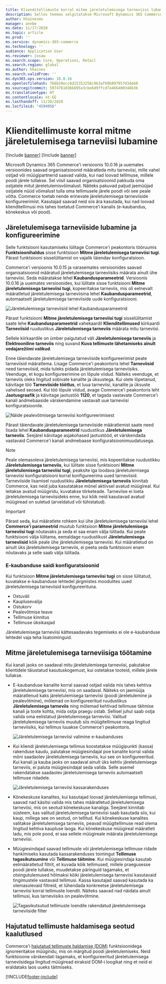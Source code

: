 ```yaml
---
title: Klienditellimuste korral mitme järeletulemisega tarneviisi lubamine
description: Selles teemas selgitatakse Microsoft Dynamics 365 Commerce'i funktsioone, mis võimaldavad teil luua klienditellimusi, mille korral saab kaubale poodi järele tulla.
author: hhainesms
manager: annbe
ms.date: 11/17/2020
ms.topic: article
ms.prod: ''
ms.service: dynamics-365-commerce
ms.technology: ''
audience: Application User
ms.reviewer: josaw
ms.search.scope: Core, Operations, Retail
ms.search.region: global
ms.author: hhaines
ms.search.validFrom: ''
ms.dyn365.ops.version: 10.0.16
ms.openlocfilehash: 768b20ecc8d15353258c9b3af69b897957d3de60
ms.sourcegitcommit: 597476103bb695e3cbe6d9ffcd7a466400346636
ms.translationtype: HT
ms.contentlocale: et-EE
ms.lasthandoff: 11/20/2020
ms.locfileid: "4594956"
---
```

# <a name="enable-multiple-pickup-delivery-modes-for-customer-orders"></a>Klienditellimuste korral mitme järeletulemisega tarneviisi lubamine

[!include [banner](includes/banner.md)]
[!include [banner](includes/preview-banner.md)]

Microsoft Dynamics 365 Commerce'i versioonis 10.0.16 ja uuemates versioonides saavad organisatsioonid määratleda mitu tarneviisi, mille vahel ostjad või müügipartnerid saavad valida, kui nad loovad tellimuse, millele poodi järele tullakse. Sel viisil saavad organisatsioonid pakkuda oma ostjatele mitut järeletulemisvõimalust. Näiteks pakuvad paljud jaemüüjad ostjatele nüüd võimalust tulla oma tellimusele järele poodi või see peale võtta. Commerce toetab nende erinevate järeletulemisega tarneviiside konfigureerimist. Kasutajad saavad neid siis ära kasutada, kui nad loovad klienditellimusi mis tahes toetatud Commerce'i kanalis (e-kaubandus, kõnekeskus või pood).

## <a name="enable-and-configure-pickup-delivery-modes"></a>Järeletulemisega tarneviiside lubamine ja konfigureerimine

Selle funktsiooni kasutamiseks lülitage Commerce'i peakontoris tööruumis **Funktsioonihaldus** sisse funktsioon **Mitme järeletulemisega tarneviisi tugi**. Pärast funktsiooni sisselülitamist on vajalik täiendav konfiguratsioon.

Commerce'i versioonis 10.0.15 ja varasemates versioonides saavad organisatsioonid määratud järeletulemisega tarneviisiks määrata ainult ühe tarneviisi. Seda määratakse lehel **Kaubandusparameetrid**. Versioonis 10.0.16 ja uuemates versioonides, kui lülitate sisse funktsiooni **Mitme järeletulemisega tarneviisi tugi**, kopeeritakse tarneviis, mis oli eelnevalt määratletud järeletulemisega tarneviisina lehel **Kaubandusparameetrid**, automaatselt järeletulemisega tarneviiside uude konfiguratsiooni.

![Järeletulemisega tarneviisid lehel Kaubandusparameetrid](media/multiplepickupparameter.png)

Pärast funktsiooni **Mitme järeletulemisega tarneviisi tugi** sisselülitamist saate lehe **Kaubandusparameetrid** vahekaardil **Klienditellimused** kiirkaardi **Tarneviisid** ruudustikus **Järeletulemisega tarneviis** määrata mitu tarneviisi.

Sellele kiirkaardile on ümber paigutatud väli **Järeletulemisega tarneviis** ja **Elektrooniline tarneviis** ning suvand **Kuva tellimuste lähetamiseks ainult vedajarežiimi valikud**.

Enne täiendavate järeletulemisega tarneviiside konfigureerimist peate tarneviisid määratlema. Lisage Commerce'i peakontoris lehel **Tarneviisid** need tarneviisid, mida tuleks pidada järeletulemisega tarneviisiks. Veenduge, et kogu konfigureerimine on lõpule viidud. Näiteks veenduge, et tarneviis oleks lingitud sobivate kanalite ja üksustega. Kui olete lõpetanud, käivitage töö **Tarneviiside töötlus**, et luua tarneviisi, kanalite ja üksuste vahelised seosed. Kui töö lõpule viidud, avage Commerce'i peakontoris leht **Jaotusgraafik** ja käivitage jaotustöö **1120**, et tagada vastavate Commerce'i kanali andmebaaside värskendamine vastavalt uue tarneviisi konfiguratsioonile.

![Näide pealevõtmisega tarneviisi konfigureerimisest](media/pickupmodes.png)

Pärast täiendavate järeletulemisega tarneviiside määratlemist saate need lisada lehel **Kaubandusparameetrid** ruudustikus **Järeletulemisega tarneviis**. Seejärel käivitage asjakohased jaotustööd, et värskendada vastavaid Commerce'i kanali andmebaase konfiguratsioonimuudatusega.

> [!NOTE]
> Peale olemasoleva järeletulemisega tarneviisi, mis kopeeritakse ruudustikku **Järeletulemisega tarneviis**, kui lülitate sisse funktsiooni **Mitme järeletulemisega tarneviisi tugi**, peaksite iga loodava järeletulemisega tarneviisi konfiguratsiooni korral konfigureerima uued tarneviisid. Tarneviiside lisamisel ruudustikku **Järeletulemisega tarneviis** kinnitab Commerce, kas neid juba kasutatakse mõnel aktiivsel avatud müügireal. Kui leitakse avatud müügiridu, kuvatakse tõrketeade. Tarneviise ei loeta järeletulemisega tarneviisideks enne, kui kõik neid kasutavad avatud müügiread on suletud (arveldatud või tühistatud).

> [!IMPORTANT]
> Pärast seda, kui määratlete rohkem kui ühe järeletulemisega tarneviisi lehel **Commerce'i parameetrid** muutub funktsioon **Mitme järeletulemisega tarneviisi tugi** nõutavaks ja seda ei saa enam välja lülitada. Kui peate funktsiooni välja lülitama, eemaldage ruudustikust **Järeletulemisega tarneviisid** kõik peale ühe järeletulemisega tarneviisi. Kui määratletud on ainult üks järeletulemisega tarneviis, ei peeta seda funktsiooni enam nõutavaks ja selle saab välja lülitada.

### <a name="e-commerce-site-configurations"></a>E-kaubanduse saidi konfiguratsioonid

Kui funktsioon **Mitme järeletulemisega tarneviisi tugi** on sisse lülitatud, kuvatakse e-kaubanduse lehtedel järgmistes moodulites uued järeletulemisega tarneviisid konfigureerituna.

- Ostuväli
- Kauplusevalija
- Ostukorv
- Pealevõtmise teave
- Tellimuse kinnitus
- Tellimuse üksikasjad

Järeletulemisega tarneviisi kättesaadavaks tegemiseks ei ole e-kaubanduse lehtedel vaja teha lisatoiminguid.

## <a name="work-with-multiple-pickup-delivery-modes"></a>Mitme järeletulemisega tarneviisiga töötamine

Kui kanali jaoks on saadaval mitu järeletulemisega tarneviisi, pakutakse klientidele täiustatud kasutuskogemust, kui ostetakse tooteid, millele järele tullakse. 

- E-kaubanduse kanalite korral saavad ostjad valida mis tahes kehtiva järeletulemisega tarneviisi, mis on saadaval. Näiteks on jaemüüja määratlenud kaks järeletulemisega tarneviisi (poodi järeletulemine ja pealevõtmine), mõlemad on konfigureeritud ruudustikus **Järeletulemisega tarneviis** ning mõlemad kehtivad tellimuse täitmise kanali ja toote kohta, mida ostja praegu ostab. Sellisel juhul saab ostja valida oma eelistatud järeletulemisega tarneviisi. Valitud järeletulemisega tarneviis muutub siis müügitellimuse reaga lingitud tarneviisiks, kui tellimus luuakse Commerce'i peakontoris.

    ![Järeletulemisega tarneviisi valimine e-kaubanduses](media/pickupecommerce.png)

- Kui kliendi järeletulemisega tellimus koostatakse müügipunkti (kassa) rakenduse kaudu, palutakse müügiesindajal poe kanalite korral valida mõni saadaolev järeletulemisega tarneviis, kui see on konfigureeritud. Kui kanali ja kauba jaoks on saadaval ainult üks kehtiv järeletulemisega tarneviis, ei paluta müügiesindajal seda valida. Selle asemel rakendatakse saadaolev järeletulemisega tarneviis automaatselt tellimuse ridadele.

    ![Järeletulemisega tarneviisi kassarakenduses](media/pickuppos.png)

- Kõnekeskuse kanalites, kui kasutajad loovad järeletulemisega tellimusi, saavad nad käsitsi valida mis tahes määratletud järeletulemisega tarneviisi, mis on seotud kõnekeskuse kanaliga. Seejärel kinnitab süsteem, kas valitud järeletulemisega tarneviisi saab kasutada siis, kui kaup, millega see on seotud, on tellitud. Kui kõnekeskuse kanalites valitakse järeletulemisega tarneviis, peavad müügitellimuse read olema lingitud kehtiva kaupluse laoga. Kui kõnekeskuse müügireal määratleti ladu, mis pole pood, ei saa sellele müügireale määrata järeletulemisega tarneviisi.
- Müügiesindajad saavad tellimuste või järeletulemisega tellimuse ridade hankimiseks kasutada kassarakenduses toimingut **Tellimuse tagasikutsumine** või **Tellimuse täitmine**. Kui müügiesindaja kasutab eelmääratletud filtrit, et kuvada kõik tellimused, millele praegusesse poodi järele tullakse, muudetakse päringuid tagamaks, et otsingutulemused hõlmaksi kõiki järeletulemisega tarneviisi kasutavaid tingimustele vastavaid tellimusi. Kassa kasutajad saavad kasutada ka olemasolevaid filtreid, et lühendada konkreetse järeletulemisega tarneviisi korral tellimuste loendit. Näiteks saavad nad näidata ainult tellimusi, kus tarneviisiks on pealevõtmine.

    ![Tagasikutsutud tellimuste loendile rakendatud järeletulemisega tarneviiside filter](media/pickuprecallorder.png)

## <a name="considerations-for-distributed-order-management"></a>Hajutatud tellimuste haldamisega seotud kaalutlused

Commerce'i [hajutatud tellimuste haldamise (DOM)](https://docs.microsoft.com/dynamics365/commerce/dom) funktsioonidega ignoreeritakse müügiridu, mis on märgitud poodi järeletulemiseks. Neid funktsioone värskendati tagamaks, et konfigureeritud järeletulemisega tarneviisidega lingitud müügiread eiraksid DOM-i loogikat ning et neid ei eraldataks laos uueks täitmiseks.


[!INCLUDE[footer-include](../includes/footer-banner.md)]